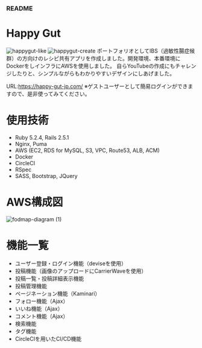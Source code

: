 ### README

# Happy Gut
![happygut-like](https://user-images.githubusercontent.com/33094954/91468027-5d080300-e8cc-11ea-8587-dfbad2118787.gif)
![happygut-create](https://user-images.githubusercontent.com/33094954/91468035-609b8a00-e8cc-11ea-9f6e-84003bd6dafb.gif)
ポートフォリオとしてIBS（過敏性腸症候群）の方向けのレシピ共有アプリを作成しました。開発環境、本番環境にDockerをしインフラにAWSを使用しました。
自らYouTubeの作成にもチャレンジしたりと、シンプルながらもわかりやすいデザインにしあげました。

URL:https://happy-gut-jp.com/
※ゲストユーザーとして簡易ログインができますので、是非使ってみてください。

# 使用技術
- Ruby 5.2.4, Rails 2.5.1
- Nginx, Puma
- AWS (EC2, RDS for MySQL, S3, VPC, Route53, ALB, ACM)
- Docker
- CircleCI
- RSpec
- SASS, Bootstrap, JQuery


# AWS構成図
![fodmap-diagram (1)](https://user-images.githubusercontent.com/33094954/91459482-a7d04d80-e8c1-11ea-9b36-f4b917deecd2.png)

# 機能一覧
- ユーザー登録・ログイン機能（deviseを使用）
- 投稿機能（画像のアップロードにCarrierWaveを使用）
- 投稿一覧・投稿詳細表示機能
- 投稿管理機能
- ページネーション機能（Kaminari）
- フォロー機能（Ajax）
- いいね機能（Ajax）
- コメント機能（Ajax）
- 検索機能
- タグ機能
- CircleCIを用いたCI/CD機能
